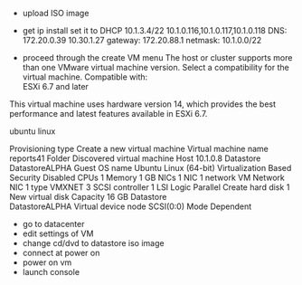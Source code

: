 - upload ISO image
- get ip
install set it to DHCP 10.1.3.4/22
10.1.0.116,10.1.0.117,10.1.0.118
DNS: 172.20.0.39 10.30.1.27
gateway: 172.20.88.1
netmask: 10.1.0.0/22

- proceed through the create VM menu
The host or cluster supports more than one VMware virtual machine version. Select a compatibility for the virtual machine.
Compatible with:	
ESXi 6.7 and later
 
This virtual machine uses hardware version 14, which provides the best performance and latest features available in ESXi 6.7.

ubuntu linux


Provisioning type	Create a new virtual machine
Virtual machine name	reports41
Folder	Discovered virtual machine
Host	10.1.0.8
Datastore	
DatastoreALPHA
Guest OS name	Ubuntu Linux (64-bit)
Virtualization Based Security	Disabled
CPUs	1
Memory	1 GB
NICs	1
NIC 1 network	VM Network
NIC 1 type	VMXNET 3
SCSI controller 1	LSI Logic Parallel
Create hard disk 1	New virtual disk
Capacity	16 GB
Datastore	
DatastoreALPHA
Virtual device node	SCSI(0:0)
Mode	Dependent

- go to datacenter
- edit settings of VM
- change cd/dvd to datastore iso image 
- connect at power on
- power on vm
- launch console